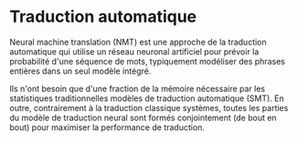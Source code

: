 # Traduction automatique

Neural machine translation (NMT) est une approche de la traduction automatique qui utilise un réseau neuronal artificiel pour prévoir la probabilité d'une séquence de mots, typiquement modéliser des phrases entières dans un seul modèle intégré.

Ils n'ont besoin que d'une fraction de la mémoire nécessaire par les statistiques traditionnelles modèles de traduction automatique (SMT). En outre, contrairement à la traduction classique systèmes, toutes les parties du modèle de traduction neural sont formés conjointement (de bout en bout) pour maximiser la performance de traduction.
